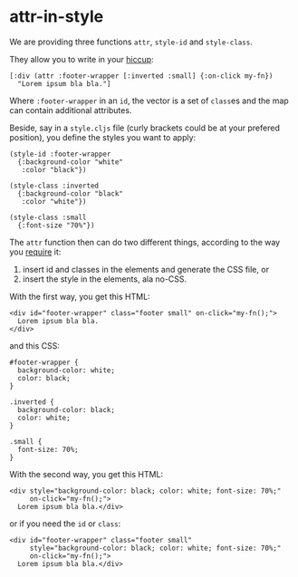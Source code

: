 # attr-in-style

We are providing three functions `attr`, `style-id` and `style-class`.

They allow you to write in your [hiccup](https://github.com/weavejester/hiccup):

    [:div (attr :footer-wrapper [:inverted :small] {:on-click my-fn})
      "Lorem ipsum bla bla."]

Where `:footer-wrapper` in an `id`, the vector is a set of `class`es and the
map can contain additional attributes.

Beside, say in a `style.cljs` file (curly brackets could be at your prefered
position), you define the styles you want to apply:

    (style-id :footer-wrapper
      {:background-color "white"
       :color "black"})

    (style-class :inverted
      {:background-color "black"
       :color "white"})
      
    (style-class :small
      {:font-size "70%"})

The `attr` function then can do two different things, according to the way you
[require](http://clojuredocs.org/clojure.core/require) it:

1. insert id and classes in the elements and generate the CSS file, or
1. insert the style in the elements, ala no-CSS.

With the first way, you get this HTML:

    <div id="footer-wrapper" class="footer small" on-click="my-fn();">
      Lorem ipsum bla bla.
    </div>

and this CSS:

    #footer-wrapper {
      background-color: white;
      color: black;
    }

    .inverted {
      background-color: black;
      color: white;
    }
      
    .small {
      font-size: 70%;
    }

With the second way, you get this HTML:

    <div style="background-color: black; color: white; font-size: 70%;"
         on-click="my-fn();">
      Lorem ipsum bla bla.</div>

or if you need the `id` or `class`:

    <div id="footer-wrapper" class="footer small"
         style="background-color: black; color: white; font-size: 70%;"
         on-click="my-fn();">
      Lorem ipsum bla bla.</div>
